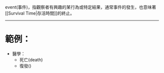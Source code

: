 event(事件)，指觀察者有興趣的某行為或特定結果，通常事件的發生，也意味著[[Survival Time|存活時間]]的終止。
- - -
# 範例：
- 醫學：
	- 死亡(death)
	- 復發()